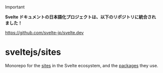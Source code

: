 > [!IMPORTANT]
> **Svelte ドキュメントの日本語化プロジェクトは、以下のリポジトリに統合されました！**
> 
> https://github.com/svelte-jp/svelte.dev
> 

# sveltejs/sites

Monorepo for the [sites](sites) in the Svelte ecosystem, and the [packages](packages) they use.
